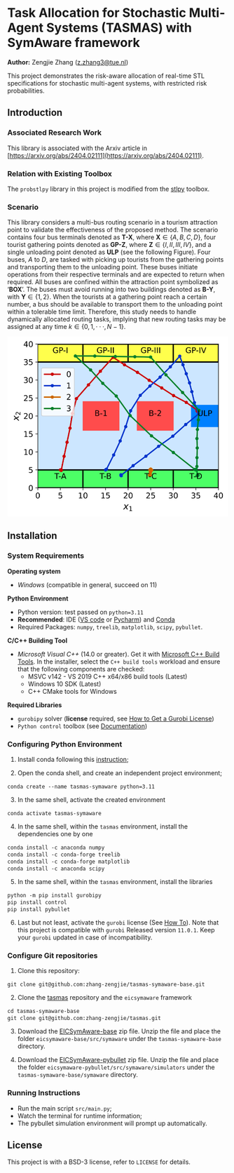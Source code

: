 # Task Allocation for Stochastic Multi-Agent Systems (TASMAS) with SymAware framework

**Author:** Zengjie Zhang (z.zhang3@tue.nl)

This project demonstrates the risk-aware allocation of real-time STL specifications for stochastic multi-agent systems, with restricted risk probabilities. 

## Introduction

### Associated Research Work

This library is associated with the Arxiv article in [https://arxiv.org/abs/2404.02111](https://arxiv.org/abs/2404.02111).

### Relation with Existing Toolbox

The `probstlpy` library in this project is modified from the [stlpy](https://github.com/vincekurtz/stlpy/blob/main/README.md) toolbox. 

### Scenario

This library considers a multi-bus routing scenario in a tourism attraction point to validate the effectiveness of the proposed method. The scenario contains four bus terminals denoted as **T-X**, where **X**$\in \{A, B, C, D\}$, four tourist gathering points denoted as **GP-Z**, where **Z**$\in \{I, II, III, IV\}$, and a single unloading point denoted as **ULP** (see the following Figure). Four buses, $A$ to $D$, are tasked with picking up tourists from the gathering points and transporting them to the unloading point. These buses initiate operations from their respective terminals and are expected to return when required. All buses are confined within the attraction point symbolized as ‘**BOX**’. The buses must avoid running into two buildings denoted as **B-Y**, with **Y**$\in \{1, 2\}$. When the tourists at a gathering point reach a certain number, a bus should be available to transport them to the unloading point within a tolerable time limit. Therefore, this study needs to handle dynamically allocated routing tasks, implying that new routing tasks may be assigned at any time $k \in \{0, 1,· · · , N − 1\}$.

[![Map](figures/map.svg)](CASE)





## Installation

### System Requirements

**Operating system**
 - *Windows* (compatible in general, succeed on 11)

**Python Environment**
 - Python version: test passed on `python=3.11`
 - **Recommended**: IDE ([VS code](https://code.visualstudio.com/) or [Pycharm](https://www.jetbrains.com/pycharm/)) and [Conda](https://www.anaconda.com/)
 - Required Packages: `numpy`, `treelib`, `matplotlib`, `scipy`, `pybullet`. 
 
**C/C++ Building Tool**
 - *Microsoft Visual C++* (14.0 or greater). Get it with [Microsoft C++ Build Tools](https://visualstudio.microsoft.com/visual-cpp-build-tools/). In the installer, select the `C++ build tools` workload and ensure that the following components are checked:
    - MSVC v142 - VS 2019 C++ x64/x86 build tools (Latest)
    - Windows 10 SDK (Latest)
    - C++ CMake tools for Windows

 **Required Libraries**
 - `gurobipy` solver (**license** required, see [How to Get a Gurobi License](https://www.gurobi.com/solutions/licensing/))
 - `Python control` toolbox (see [Documentation](https://python-control.readthedocs.io/en/latest/intro.html))
 
### Configuring Python Environment
 
1. Install conda following this [instruction](https://conda.io/projects/conda/en/latest/user-guide/install/index.html);

2. Open the conda shell, and create an independent project environment;
```
conda create --name tasmas-symaware python=3.11
```

3. In the same shell, activate the created environment
```
conda activate tasmas-symaware
```

4. In the same shell, within the `tasmas` environment, install the dependencies one by one
 ```
conda install -c anaconda numpy
conda install -c conda-forge treelib
conda install -c conda-forge matplotlib
conda install -c anaconda scipy
```

5. In the same shell, within the `tasmas` environment, install the libraries
```
python -m pip install gurobipy
pip install control
pip install pybullet
```

6. Last but not least, activate the `gurobi` license (See [How To](https://www.gurobi.com/documentation/current/remoteservices/licensing.html)). Note that this project is compatible with `gurobi` Released version `11.0.1`. Keep your `gurobi` updated in case of incompatibility. 

### Configure Git repositories

1. Clone this repository:
```
git clone git@github.com:zhang-zengjie/tasmas-symaware-base.git
```

2. Clone the [tasmas](https://github.com/zhang-zengjie/tasmas) repository and the `eicsymaware` framework
```
cd tasmas-symaware-base
git clone git@github.com:zhang-zengjie/tasmas.git
```

3. Download the [EICSymAware-base](https://gitlab.mpi-sws.org/sadegh/eicsymaware/-/archive/base/eicsymaware-base.zip) zip file. Unzip the file and place the folder `eicsymaware-base/src/symaware` under the `tasmas-symaware-base` directory.

4. Download the [EICSymAware-pybullet](https://gitlab.mpi-sws.org/sadegh/eicsymaware/-/archive/pybullet/eicsymaware-pybullet.zip) zip file. Unzip the file and place the folder `eicsymaware-pybullet/src/symaware/simulators` under the `tasmas-symaware-base/symaware` directory.


### Running Instructions

- Run the main script `src/main.py`;
- Watch the terminal for runtime information;
- The pybullet simulation environment will prompt up automatically.

## License

This project is with a BSD-3 license, refer to `LICENSE` for details.
